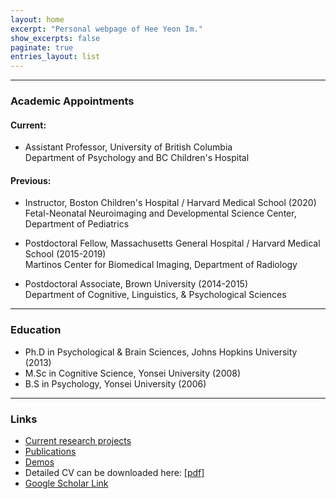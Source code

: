 ```yaml
---
layout: home
excerpt: "Personal webpage of Hee Yeon Im."
show_excerpts: false
paginate: true
entries_layout: list
---
```


------
### Academic Appointments
#### Current:

* Assistant Professor, University of British Columbia<br/>
    Department of Psychology and BC Children's Hospital<br/>

#### Previous:  

* Instructor, Boston Children's Hospital / Harvard Medical School (2020)<br/>
  Fetal-Neonatal Neuroimaging and Developmental Science Center, Department of Pediatrics<br/>
  
* Postdoctoral Fellow, Massachusetts General Hospital / Harvard Medical School (2015-2019)<br/>
  Martinos Center for Biomedical Imaging, Department of Radiology<br/>
  
* Postdoctoral Associate, Brown University (2014-2015)<br/>
  Department of Cognitive, Linguistics, & Psychological Sciences<br/>	          

------
### Education
* Ph.D in Psychological & Brain Sciences, Johns Hopkins University (2013)<br/>
* M.Sc in Cognitive Science, Yonsei University (2008)<br/>
* B.S in Psychology, Yonsei University (2006)<br/>

------
### Links
* [Current research projects](https://heeyeon-im.github.io/projects/)<br/>
* [Publications](https://heeyeon-im.github.io/publications/)<br/>
* [Demos](https://heeyeon-im.github.io/demo/)<br/>
* Detailed CV can be downloaded here: [[pdf]](/HeeYeon_Im_CV_2021_March.pdf)<br/>
* [Google Scholar Link](https://scholar.google.com/citations?user=Zq3Z-ioAAAAJ&hl=en)
